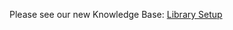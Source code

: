 Please see our new Knowledge Base: [Library Setup](https://support.emby.media/support/solutions/articles/44001159319-library-setup)